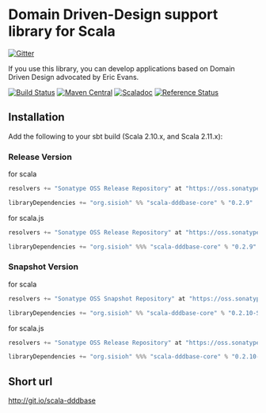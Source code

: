 # Domain Driven-Design support library for Scala

[![Gitter](https://badges.gitter.im/Join%20Chat.svg)](https://gitter.im/sisioh/scala-dddbase?utm_source=badge&utm_medium=badge&utm_campaign=pr-badge&utm_content=badge)

If you use this library, you can develop applications based on Domain Driven Design advocated by Eric Evans.

[![Build Status](https://travis-ci.org/sisioh/scala-dddbase.png?branch=master)](https://travis-ci.org/sisioh/scala-dddbase)
[![Maven Central](https://maven-badges.herokuapp.com/maven-central/org.sisioh/scala-dddbase/badge.svg)](https://maven-badges.herokuapp.com/maven-central/org.sisioh/scala-dddbase)
[![Scaladoc](http://javadoc-badge.appspot.com/org.sisioh/scala-dddbase.svg?label=scaladoc)](http://javadoc-badge.appspot.com/org.sisioh/scala-dddbase_2.11)
[![Reference Status](https://www.versioneye.com/java/org.sisioh:scala-dddbase_2.11/reference_badge.svg?style=flat)](https://www.versioneye.com/java/org.sisioh:scala-dddbase_2.11/references)


## Installation

Add the following to your sbt build (Scala 2.10.x, and Scala 2.11.x):

### Release Version

for scala

```scala
resolvers += "Sonatype OSS Release Repository" at "https://oss.sonatype.org/content/repositories/releases/"

libraryDependencies += "org.sisioh" %% "scala-dddbase-core" % "0.2.9"
```

for scala.js

```scala
resolvers += "Sonatype OSS Release Repository" at "https://oss.sonatype.org/content/repositories/releases/"

libraryDependencies += "org.sisioh" %%% "scala-dddbase-core" % "0.2.9"
```

### Snapshot Version

for scala

```scala
resolvers += "Sonatype OSS Snapshot Repository" at "https://oss.sonatype.org/content/repositories/snapshots/"

libraryDependencies += "org.sisioh" %% "scala-dddbase-core" % "0.2.10-SNAPSHOT"
```

for scala.js

```scala
resolvers += "Sonatype OSS Release Repository" at "https://oss.sonatype.org/content/repositories/releases/"

libraryDependencies += "org.sisioh" %%% "scala-dddbase-core" % "0.2.10-SNAPSHOT"
```


## Short url

http://git.io/scala-dddbase

